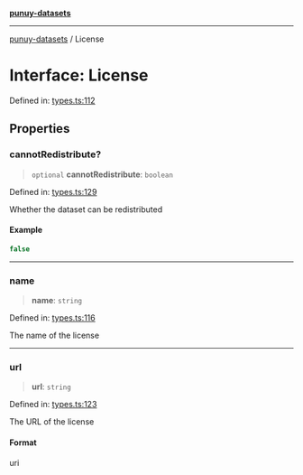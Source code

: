 [**punuy-datasets**](../README.md)

***

[punuy-datasets](../README.md) / License

# Interface: License

Defined in: [types.ts:112](https://github.com/andrefs/punuy-datasets/blob/dda288eec3ba19779f118a1bd93474926b981e6f/src/lib/types.ts#L112)

## Properties

### cannotRedistribute?

> `optional` **cannotRedistribute**: `boolean`

Defined in: [types.ts:129](https://github.com/andrefs/punuy-datasets/blob/dda288eec3ba19779f118a1bd93474926b981e6f/src/lib/types.ts#L129)

Whether the dataset can be redistributed

#### Example

```ts
false
```

***

### name

> **name**: `string`

Defined in: [types.ts:116](https://github.com/andrefs/punuy-datasets/blob/dda288eec3ba19779f118a1bd93474926b981e6f/src/lib/types.ts#L116)

The name of the license

***

### url

> **url**: `string`

Defined in: [types.ts:123](https://github.com/andrefs/punuy-datasets/blob/dda288eec3ba19779f118a1bd93474926b981e6f/src/lib/types.ts#L123)

The URL of the license

#### Format

uri
